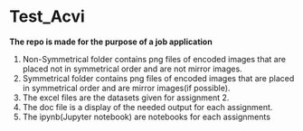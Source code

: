 # Test_Acvi
**The repo is made for the purpose of a job application**
1. Non-Symmetrical folder contains png files of encoded images that are placed not in symmetrical order and are not mirror images.
2. Symmetrical folder contains png files of encoded images that are placed in symmetrical order and are mirror images(if possible).
3. The excel files are the datasets given for assignment 2.
4. The doc file is a display of the needed output for each assignment.
5. The ipynb(Jupyter notebook) are notebooks for each assignments
